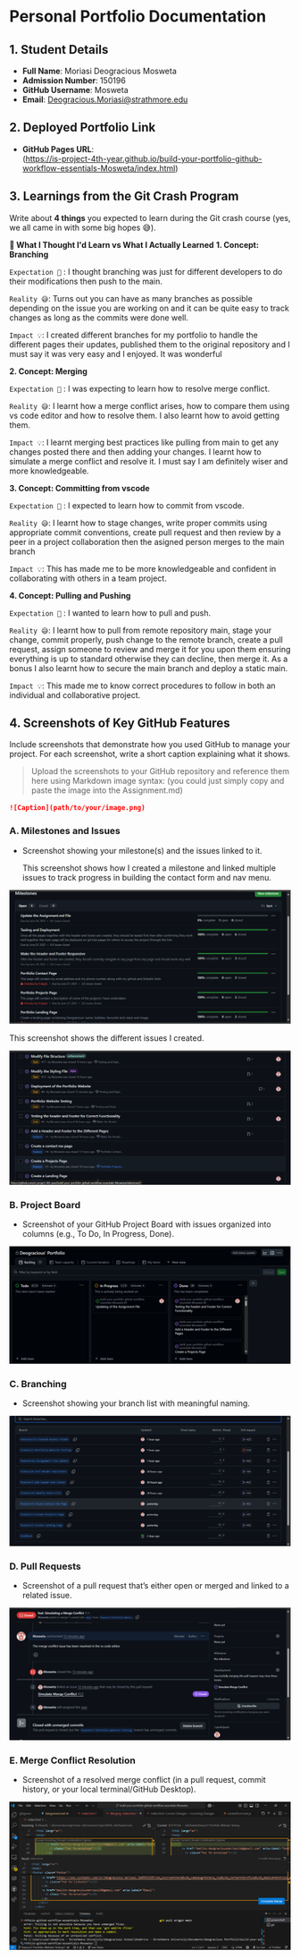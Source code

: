 # Personal Portfolio Documentation

## 1. Student Details

- **Full Name**: Moriasi Deogracious Mosweta
- **Admission Number**: 150196
- **GitHub Username**: Mosweta
- **Email**: Deogracious.Moriasi@strathmore.edu

## 2. Deployed Portfolio Link

- **GitHub Pages URL**:  
(https://is-project-4th-year.github.io/build-your-portfolio-github-workflow-essentials-Mosweta/index.html)

## 3. Learnings from the Git Crash Program

Write about **4 things** you expected to learn during the Git crash course (yes, we all came in with some big hopes 😅).

**🧠 What I Thought I'd Learn vs What I Actually Learned**
**1. Concept: Branching**

`Expectation 👀` : I thought branching was just for different developers to do their modifications then push to the main.

`Reality 😅`: Turns out you can have as many branches as possible depending on the issue you are working on and it can be quite easy to track changes as long as the commits were done well.

`Impact 💡`: I created different branches for my portfolio to handle the different pages their updates, published them to the original repository and I must say it was very easy and I enjoyed. It was wonderful

**2. Concept: Merging**

`Expectation 👀` : I was expecting to learn how to resolve merge conflict.

`Reality 😅`: I learnt how a merge conflict arises, how to compare them using vs code editor and how to resolve them. I also learnt how to avoid getting them.

`Impact 💡`: I learnt merging best practices like pulling from main to get any changes posted there and then adding your changes. I learnt how to simulate a merge conflict and resolve it. I must say I am definitely wiser and more knowledgeable.

**3. Concept: Committing from vscode**

`Expectation 👀` : I expected to learn how to commit from vscode.

`Reality 😅`: I learnt how to stage changes, write proper commits using appropriate commit conventions, create pull request and then review by a peer in a project collaboration then the asigned person merges to the main branch

`Impact 💡`: This has made me to be more knowledgeable and confident in collaborating with others in a team project.

**4. Concept: Pulling and Pushing**

`Expectation 👀` : I wanted to learn how to pull and push.

`Reality 😅`: I learnt how to pull from remote repository main, stage your change, commit properly, push change to the remote branch, create a pull request, assign someone to review and merge it for you upon them ensuring everything is up to standard otherwise they can decline, then merge it. As a bonus I also learnt how to secure the main branch and deploy a static main.

`Impact 💡`: This made me to know correct procedures to follow in both an individual and collaborative project.

## 4. Screenshots of Key GitHub Features

Include screenshots that demonstrate how you used GitHub to manage your project. For each screenshot, write a short caption explaining what it shows.

> Upload the screenshots to your GitHub repository and reference them here using Markdown image syntax:
> (you could just simply copy and paste the image into the Assignment.md)

```markdown
![Caption](path/to/your/image.png)
```

### A. Milestones and Issues

- Screenshot showing your milestone(s) and the issues linked to it.

  This screenshot shows how I created a milestone and linked multiple issues to track progress in building the contact form and nav menu.

![Milestones](./assets/milestones.png)

This screenshot shows the different issues I created.

![Issues](./assets/issues.png)

### B. Project Board

- Screenshot of your GitHub Project Board with issues organized into columns (e.g., To Do, In Progress, Done).

![Project board](./assets/projectBoard.png)

### C. Branching

- Screenshot showing your branch list with meaningful naming.

![Branches](./assets/Branching.png)

### D. Pull Requests

- Screenshot of a pull request that’s either open or merged and linked to a related issue.

![Closed pull request](./assets/pullRequest.png)

### E. Merge Conflict Resolution

- Screenshot of a resolved merge conflict (in a pull request, commit history, or your local terminal/GitHub Desktop).

![Merge conflict resolution](./assets/mergeConflictResolution.png)
